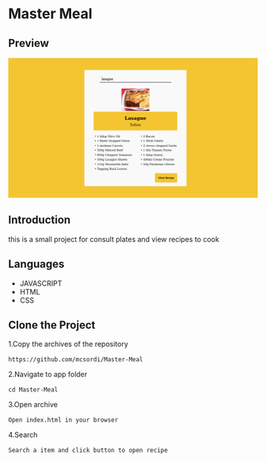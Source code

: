 # Master Meal

## Preview

<img src="https://github.com/mcsordi/Master-Meal/blob/master/src/image/wallpaper.png" max-width="800"/>

## Introduction

this is a small project for consult plates and view recipes to cook

## Languages

- JAVASCRIPT
- HTML
- CSS

## Clone the Project

1.Copy the archives of the repository

```
https://github.com/mcsordi/Master-Meal
```

2.Navigate to app folder

```
cd Master-Meal
```

3.Open archive

```
Open index.html in your browser
```

4.Search

```
Search a item and click button to open recipe
```
